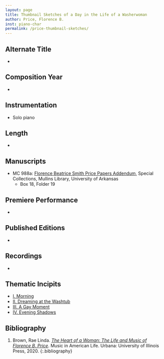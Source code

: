 ```yaml
---
layout: page
title: Thumbnail Sketches of a Day in the Life of a Washerwoman
author: Price, Florence B.
inst: piano-char
permalink: /price-thumbnail-sketches/
---
```


## Alternate Title
- 

## Composition Year
- 

## Instrumentation
- Solo piano

## Length
- 

## Manuscripts
- MC 988a: <a href="https://uark.as.atlas-sys.com/repositories/2/resources/1522" target="_blank">Florence Beatrice Smith Price Papers Addendum</a>, Special Collections, Mullins Library, University of Arkansas
    * Box 18, Folder 19

## Premiere Performance
- 

## Published Editions
- 

## Recordings
- 

## Thematic Incipits
- [I. Morning](/price-thumbnail-sketches/morning)
- [II. Dreaming at the Washtub](price-thumbnail-sketches/dreaming)
- [III. A Gay Moment](price-thumbnail-sketches/moment)
- [IV. Evening Shadows](price-thumbnail-sketches/evening)

## Bibliography
1. Brown, Rae Linda. <a href="https://www.worldcat.org/title/1122800180" target="_blank">*The Heart of a Woman: The Life and Music of Florence B. Price*</a>. Music in American Life. Urbana: University of Illinois Press, 2020.
{:.bibliography}
